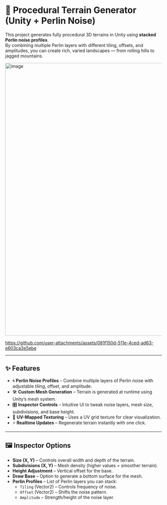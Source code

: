 # 🌄 Procedural Terrain Generator (Unity + Perlin Noise)

This project generates fully procedural 3D terrains in Unity using **stacked Perlin noise profiles**.  
By combining multiple Perlin layers with different tiling, offsets, and amplitudes, you can create rich, varied landscapes — from rolling hills to jagged mountains.  

<img width="1919" height="874" alt="image" src="https://github.com/user-attachments/assets/20191add-12cd-4b7b-b71b-e2e9af8be592" />

https://github.com/user-attachments/assets/081f150d-511e-4ced-ad63-e603ca3e5ebe

---

## ✨ Features
- 🌀 **Perlin Noise Profiles** – Combine multiple layers of Perlin noise with adjustable tiling, offset, and amplitude.  
- 🛠️ **Custom Mesh Generation** – Terrain is generated at runtime using Unity’s mesh system.  
- 🎛️ **Inspector Controls** – Intuitive UI to tweak noise layers, mesh size, subdivisions, and base height.  
- 🎨 **UV-Mapped Texturing** – Uses a UV grid texture for clear visualization.  
- ⚡ **Realtime Updates** – Regenerate terrain instantly with one click.

---

## 🖼️ Inspector Options
- **Size (X, Y)** – Controls overall width and depth of the terrain.  
- **Subdivisions (X, Y)** – Mesh density (higher values = smoother terrain).  
- **Height Adjustment** – Vertical offset for the base.  
- **Draw Base** – Option to generate a bottom surface for the mesh.  
- **Perlin Profiles** – List of Perlin layers you can stack:
  - `Tiling` (Vector2) – Controls frequency of noise.  
  - `Offset` (Vector2) – Shifts the noise pattern.  
  - `Amplitude` – Strength/height of the noise layer.  
